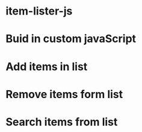 # item-lister-js
# Buid in custom javaScript
# Add items in list
# Remove items form list
# Search items from list